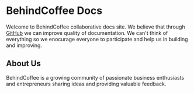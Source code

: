 # BehindCoffee Docs

Welcome to BehindCoffee collaborative docs site. We believe that through [GitHub](https://github.com) we can 
improve quality of documentation. We can't think of everything so we enocurage everyone to participate and help us 
in building and improving.

## About Us

BehindCoffee is a growing community of passionate business enthusiasts and entrepreneurs sharing ideas and providing valuable 
feedback. 
